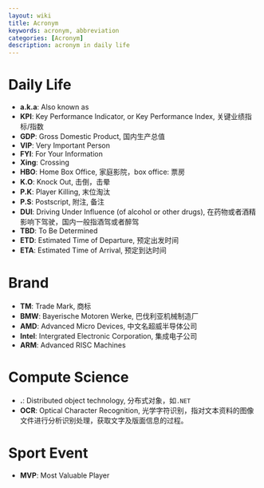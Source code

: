 ```yaml
---
layout: wiki
title: Acronym
keywords: acronym, abbreviation
categories: [Acronym]
description: acronym in daily life
---
```



# Daily Life
- **a.k.a**: Also known as 
- **KPI**: Key Performance Indicator, or Key Performance Index, 关键业绩指标/指数
- **GDP**: Gross Domestic Product, 国内生产总值
- **VIP**: Very Important Person
- **FYI**: For Your Information 
- **Xing**: Crossing
- **HBO**: Home Box Office, 家庭影院，box office: 票房
- **K.O**: Knock Out, 击倒，击晕
- **P.K**: Player Killing, 末位淘汰
- **P.S**: Postscript, 附注, 备注
- **DUI**: Driving Under Influence (of alcohol or other drugs), 在药物或者酒精影响下驾驶，国内一般指酒驾或者醉驾 
- **TBD**: To Be Determined
- **ETD**: Estimated Time of Departure, 预定出发时间
- **ETA**: Estimated Time of Arrival, 预定到达时间

# Brand
- **TM**: Trade Mark, 商标
- **BMW**: Bayerische Motoren Werke, 巴伐利亚机械制造厂
- **AMD**: Advanced Micro Devices, 中文名超威半导体公司
- **Intel**: Intergrated Electronic Corporation, 集成电子公司
- **ARM**: Advanced RISC Machines

# Compute Science
- **.**: Distributed object technology, 分布式对象，如`.NET`
- **OCR**: Optical Character Recognition, 光学字符识别，指对文本资料的图像文件进行分析识别处理，获取文字及版面信息的过程。

# Sport Event
- **MVP**: Most Valuable Player






